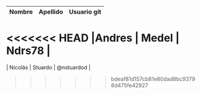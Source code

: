 | Nombre             | Apellido              | Usuario git        |
|--------------------|-----------------------|--------------------|
<<<<<<< HEAD
|Andres	             | Medel                 | Ndrs78             |
=======
| Nicolás            | Stuardo               | @nstuardod         |
>>>>>>> bdeaf81d157cb81e80dad8bc93798d475fe42927
